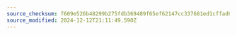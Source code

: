 ```yaml
---
source_checksum: f609e526b48299b275fdb369489f65ef62147cc337681ed1cffad8e44ecf681d
source_modified: 2024-12-12T21:11:49.590Z
---
```


